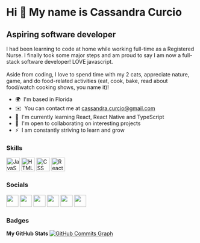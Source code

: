 Hi 👋 My name is Cassandra Curcio
=================================

Aspiring software developer
---------------------------

I had been learning to code  at home while working full-time as a Registered Nurse. I finally took some major steps and am proud to say I am now a full-stack software developer! LOVE javascript.
<br><br> Aside from coding, I love to spend time with my 2 cats, appreciate nature, game, and do food-related activities (eat, cook, bake, read about food/watch cooking shows, you name it)!

*   🌍  I'm based in Florida
*   ✉️  You can contact me at [cassandra.curcio@gmail.com](mailto:cassandra.curcio@gmail.com)
*   🧠  I'm currently learning React, React Native and TypeScript
*   🤝  I'm open to collaborating on interesting projects
*   ⚡  I am constantly striving to learn and grow

### Skills

<p align="left">
<a href="https://developer.mozilla.org/en-US/docs/Web/JavaScript" target="_blank" rel="noreferrer"><img src="https://raw.githubusercontent.com/danielcranney/readme-generator/main/public/icons/skills/javascript-colored.svg" width="36" height="36" alt="JavaScript" /></a>
 <a href="https://developer.mozilla.org/en-US/docs/Glossary/HTML5" target="_blank" rel="noreferrer"><img src="https://raw.githubusercontent.com/danielcranney/readme-generator/main/public/icons/skills/html5-colored.svg" width="36" height="36" alt="HTML5" /></a>
  <a href="https://www.w3.org/TR/CSS/#css" target="_blank" rel="noreferrer"><img src="https://raw.githubusercontent.com/danielcranney/readme-generator/main/public/icons/skills/css3-colored.svg" width="36" height="36" alt="CSS" /></a>
<a href="https://reactjs.org/" target="_blank" rel="noreferrer"><img src="https://upload.wikimedia.org/wikipedia/commons/thumb/a/a7/React-icon.svg/1200px-React-icon.svg.png" width="36" height="36" alt="ReactJS" /></a>
</p>
                    
### Socials
                
<p align="left">
                          
 <a href="https://www.codepen.io/cassichan" target="_blank" rel="noreferrer"><img src="https://raw.githubusercontent.com/danielcranney/readme-generator/main/public/icons/socials/codepen.svg" width="32" height="32" /></a>  <a href="https://www.dev.to/cassichan" target="_blank" rel="noreferrer"><img src="https://raw.githubusercontent.com/danielcranney/readme-generator/main/public/icons/socials/devdotto.svg" width="32" height="32" /></a>  <a href="https://discord.com/users/cc1592" target="_blank" rel="noreferrer"><img src="https://raw.githubusercontent.com/danielcranney/readme-generator/main/public/icons/socials/discord.svg" width="32" height="32" /></a>  <a href="https://www.github.com/cassichan" target="_blank" rel="noreferrer"><img src="https://raw.githubusercontent.com/danielcranney/readme-generator/main/public/icons/socials/github.svg" width="32" height="32" /></a>  <a href="https://www.linkedin.com/in/cassandra-l-curcio" target="_blank" rel="noreferrer"><img src="https://raw.githubusercontent.com/danielcranney/readme-generator/main/public/icons/socials/linkedin.svg" width="32" height="32" /></a>  <a href="http://www.medium.com/cassandra.curcio" target="_blank" rel="noreferrer"><img src="https://raw.githubusercontent.com/danielcranney/readme-generator/main/public/icons/socials/medium.svg" width="32" height="32" /></a></p>

### Badges
<b>My GitHub Stats</b>
<a href="http://www.github.com/cassichan"><img src="https://activity-graph.herokuapp.com/graph?username=cassichan&bg_color=1c1917&color=ffffff&line=0891b2&point=ffffff&area_color=1c1917&area=true&hide_border=true&custom_title=GitHub%20Commits%20Graph" alt="GitHub Commits Graph" /></a>
